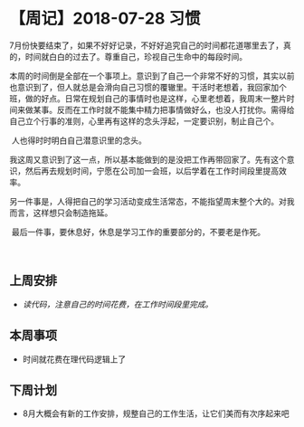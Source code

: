# 【周记】2018-07-28 习惯

​	7月份快要结束了，如果不好好记录，不好好追究自己的时间都花道哪里去了，真的，时间就白白的过去了。尊重自己，珍视自己生命中的每段时间。

​	本周的时间倒是全部在一个事项上。意识到了自己一个非常不好的习惯，其实以前也意识到了，但人就总是会滑向自己习惯的覆辙里。干活时老想着，我回家加个班，做的好点。日常在规划自己的事情时也是这样，心里老想着，我周末一整片时间来做某事。反而在工作时就不能集中精力把事情做好么，也没人打扰你。需得给自己立个行事的准则，心里再有这样的念头浮起，一定要识别，制止自己个。 

​	人也得时时明白自己潜意识里的念头。

​	我这周又意识到了这一点，所以基本能做到的是没把工作再带回家了。先有这个意识，然后再去规划时间，宁愿在公司加一会班，以后学着在工作时间段里提高效率。	

​	另一件事是，人得把自己的学习活动变成生活常态，不能指望周末整个大的。对我而言，这样想只会制造拖延。

​	最后一件事，要休息好，休息是学习工作的重要部分的，不要老是作死。

​        

## 上周安排

- *读代码，注意自己的时间花费，在工作时间段里完成。*


## 本周事项

-  时间就花费在理代码逻辑上了

## 下周计划

- 8月大概会有新的工作安排，规整自己的工作生活，让它们美而有次序起来吧